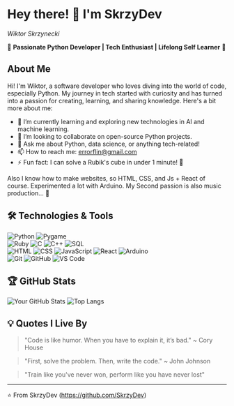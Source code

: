# Hey there! 👋 I'm SkrzyDev
*Wiktor Skrzynecki*

🌟 **Passionate Python Developer | Tech Enthusiast | Lifelong Self Learner** 🌟

## About Me

Hi! I'm Wiktor, a software developer who loves diving into the world of code, especially Python. My journey in tech started with curiosity and has turned into a passion for creating, learning, and sharing knowledge. Here's a bit more about me:

- 🌱 I’m currently learning and exploring new technologies in AI and machine learning.
- 👯 I’m looking to collaborate on open-source Python projects.
- 💬 Ask me about Python, data science, or anything tech-related!
- 📫 How to reach me: [errorflin@gmail.com](mailto:skrzynecki.dev@gmail.com)
- ⚡ Fun fact: I can solve a Rubik's cube in under 1 minute! 🧩

Also I know how to make websites, so HTML, CSS, and Js + React of course. Experimented a lot with Arduino.
My Second passion is also music production... 🎵

## 🛠️ Technologies & Tools

![Python](https://img.shields.io/badge/-Python-3776AB?style=flat&logo=python&logoColor=white)
![Pygame](https://img.shields.io/badge/-Pygame-3776AB?style=flat&logo=python&logoColor=white) <br />
![Ruby](https://img.shields.io/badge/-Ruby-CC342D?style=flat&logo=ruby&logoColor=white)
![C](https://img.shields.io/badge/-C-A8B9CC?style=flat&logo=c&logoColor=white)
![C++](https://img.shields.io/badge/-C++-00599C?style=flat&logo=cplusplus&logoColor=white)
![SQL](https://img.shields.io/badge/-SQL-4479A1?style=flat&logo=postgresql&logoColor=white) <br />
![HTML](https://img.shields.io/badge/-HTML5-E34F26?style=flat&logo=html5&logoColor=white)
![CSS](https://img.shields.io/badge/-CSS3-1572B6?style=flat&logo=css3&logoColor=white)
![JavaScript](https://img.shields.io/badge/-JavaScript-F7DF1E?style=flat&logo=javascript&logoColor=black)
![React](https://img.shields.io/badge/-React-61DAFB?style=flat&logo=react&logoColor=black)
![Arduino](https://img.shields.io/badge/-Arduino-00979D?style=flat&logo=arduino&logoColor=white) <br />
![Git](https://img.shields.io/badge/-Git-F05032?style=flat&logo=git&logoColor=white)
![GitHub](https://img.shields.io/badge/-GitHub-181717?style=flat&logo=github&logoColor=white)
![VS Code](https://img.shields.io/badge/-VS%20Code-007ACC?style=flat&logo=visual-studio-code&logoColor=white)

## 🏆 GitHub Stats

![Your GitHub Stats](https://github-readme-stats.vercel.app/api?username=SkrzyDev&show_icons=true&theme=radical)
![Top Langs](https://github-readme-stats.vercel.app/api/top-langs/?username=SkrzyDev&layout=compact&theme=radical)

## 💡 Quotes I Live By

> "Code is like humor. When you have to explain it, it’s bad." ~ Cory House

> "First, solve the problem. Then, write the code." ~ John Johnson

> "Train like you've never won, perform like you have never lost"

---

⭐️ From SkrzyDev (https://github.com/SkrzyDev)
